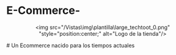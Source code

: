 ﻿# E-Commerce-
 <center>
  
<img src="/Vistas\img\plantilla\large_techtoot_0.png" "style="position:center;" alt="Logo de la tienda"/>

 </center>
# Un Ecommerce nacido para los tiempos actuales
